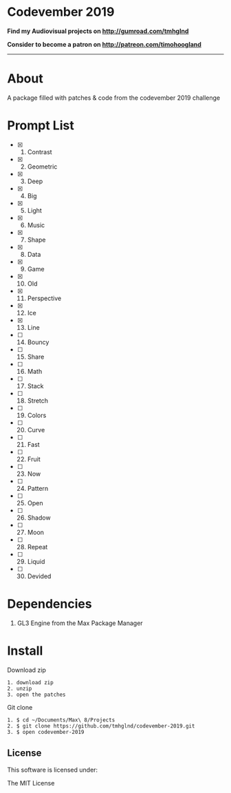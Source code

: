 # Codevember 2019

**Find my Audiovisual projects on http://gumroad.com/tmhglnd**

**Consider to become a patron on http://patreon.com/timohoogland**

---

# About

A package filled with patches & code from the codevember 2019 challenge

# Prompt List
- [x] 01. Contrast
- [x] 02. Geometric
- [x] 03. Deep
- [x] 04. Big
- [x] 05. Light
- [x] 06. Music
- [x] 07. Shape
- [x] 08. Data
- [x] 09. Game
- [x] 10. Old
- [x] 11. Perspective
- [x] 12. Ice
- [x] 13. Line
- [ ] 14. Bouncy
- [ ] 15. Share
- [ ] 16. Math 
- [ ] 17. Stack
- [ ] 18. Stretch
- [ ] 19. Colors
- [ ] 20. Curve
- [ ] 21. Fast
- [ ] 22. Fruit
- [ ] 23. Now
- [ ] 24. Pattern
- [ ] 25. Open
- [ ] 26. Shadow
- [ ] 27. Moon
- [ ] 28. Repeat 
- [ ] 29. Liquid
- [ ] 30. Devided

# Dependencies

1. GL3 Engine from the Max Package Manager

# Install

Download zip
```
1. download zip
2. unzip
3. open the patches
```
Git clone
```
1. $ cd ~/Documents/Max\ 8/Projects
2. $ git clone https://github.com/tmhglnd/codevember-2019.git
3. $ open codevember-2019
```

## License

This software is licensed under:

The MIT License